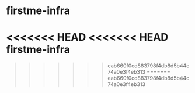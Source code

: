 # firstme-infra
<<<<<<< HEAD
<<<<<<< HEAD
firstme-infra
=======
>>>>>>> eab660f0cd883798f4db8d5b44c74a0e3f4eb313
=======
>>>>>>> eab660f0cd883798f4db8d5b44c74a0e3f4eb313
